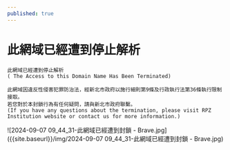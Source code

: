 ```yaml
---
published: true
---
```

# 此網域已經遭到停止解析

```
此網域已經遭到停止解析
( The Access to this Domain Name Has Been Terminated)

此網域因違反性侵害犯罪防治法，經新北市政府以施行細則第9條及行政執行法第36條執行限制接取。
若您對於本封鎖行為有任何疑問，請與新北市政府聯繫。
(If you have any questions about the termination, please visit RPZ Institution website or contact us for more information.)
```

![2024-09-07 09_44_31-此網域已經遭到封鎖 - Brave.jpg]({{site.baseurl}}/img/2024-09-07 09_44_31-此網域已經遭到封鎖 - Brave.jpg)
